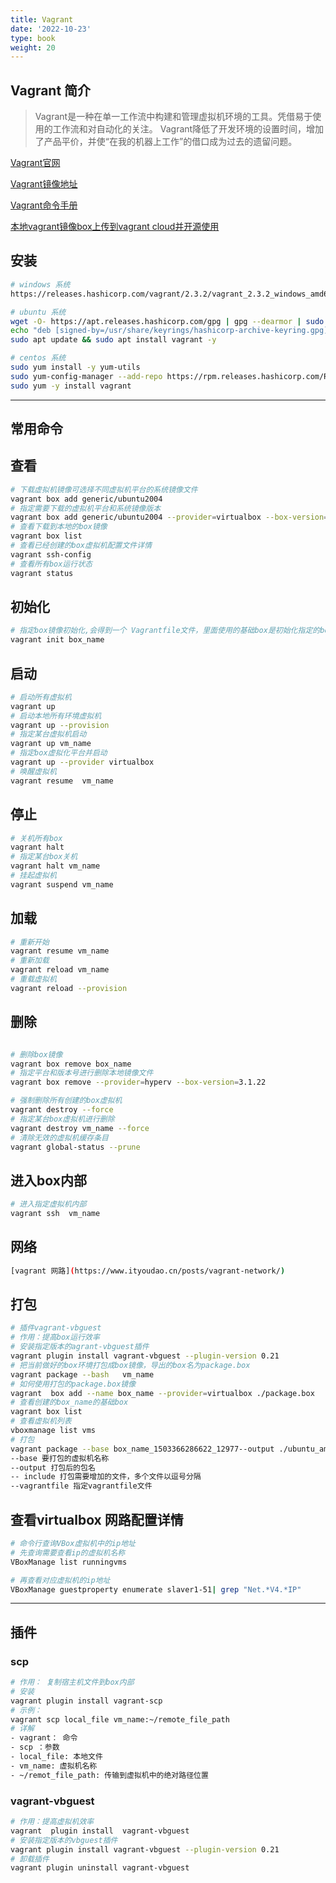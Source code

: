 ```yaml
---
title: Vagrant
date: '2022-10-23'
type: book
weight: 20
---
```


## Vagrant 简介

> Vagrant是一种在单一工作流中构建和管理虚拟机环境的工具。凭借易于使用的工作流和对自动化的关注。
> Vagrant降低了开发环境的设置时间，增加了产品平价，并使“在我的机器上工作”的借口成为过去的遗留问题。

[Vagrant官网](https://www.vagrantup.com/)

[Vagrant镜像地址](https://app.vagrantup.com/boxes/search)

[Vagrant命令手册](https://www.vagrantup.com/docs/cli)

[本地vagrant镜像box上传到vagrant cloud并开源使用](https://www.jianshu.com/p/a5896360493b)

## 安装

```bash
# windows 系统
https://releases.hashicorp.com/vagrant/2.3.2/vagrant_2.3.2_windows_amd64.msi

# ubuntu 系统
wget -O- https://apt.releases.hashicorp.com/gpg | gpg --dearmor | sudo tee /usr/share/keyrings/hashicorp-archive-keyring.gpg
echo "deb [signed-by=/usr/share/keyrings/hashicorp-archive-keyring.gpg] https://apt.releases.hashicorp.com $(lsb_release -cs) main" | sudo tee /etc/apt/sources.list.d/hashicorp.list
sudo apt update && sudo apt install vagrant -y

# centos 系统
sudo yum install -y yum-utils
sudo yum-config-manager --add-repo https://rpm.releases.hashicorp.com/RHEL/hashicorp.repo
sudo yum -y install vagrant

```

---

## 常用命令

## 查看

```bash
# 下载虚拟机镜像可选择不同虚拟机平台的系统镜像文件
vagrant box add generic/ubuntu2004
# 指定需要下载的虚拟机平台和系统镜像版本
vagrant box add generic/ubuntu2004 --provider=virtualbox --box-version=3.1.22
# 查看下载到本地的box镜像
vagrant box list
# 查看已经创建的box虚拟机配置文件详情
vagrant ssh-config
# 查看所有box运行状态
vagrant status 
```

## 初始化

```bash
# 指定box镜像初始化,会得到一个 Vagrantfile文件，里面使用的基础box是初始化指定的box镜像名
vagrant init box_name
```

## 启动

```bash
# 启动所有虚拟机
vagrant up
# 启动本地所有环境虚拟机
vagrant up --provision 
# 指定某台虚拟机启动
vagrant up vm_name
# 指定box虚拟化平台并启动
vagrant up --provider virtualbox
# 唤醒虚拟机
vagrant resume  vm_name
```

## 停止

```bash
# 关机所有box
vagrant halt
# 指定某台box关机
vagrant halt vm_name
# 挂起虚拟机
vagrant suspend vm_name
```

## 加载

```bash
# 重新开始
vagrant resume vm_name
# 重新加载
vagrant reload vm_name
# 重载虚拟机
vagrant reload --provision

```

## 删除

```bash

# 删除box镜像
vagrant box remove box_name
# 指定平台和版本号进行删除本地镜像文件
vagrant box remove --provider=hyperv --box-version=3.1.22

# 强制删除所有创建的box虚拟机
vagrant destroy --force
# 指定某台box虚拟机进行删除
vagrant destroy vm_name --force
# 清除无效的虚拟机缓存条目
vagrant global-status --prune
```

## 进入box内部

```bash
# 进入指定虚拟机内部
vagrant ssh  vm_name
```

## 网络

```bash
[vagrant 网路](https://www.ityoudao.cn/posts/vagrant-network/)
```

## 打包

```bash
# 插件vagrant-vbguest
# 作用：提高box运行效率
# 安装指定版本的agrant-vbguest插件
vagrant plugin install vagrant-vbguest --plugin-version 0.21
# 把当前做好的box环境打包成box镜像，导出的box名为package.box
vagrant package --bash   vm_name
# 如何使用打包的package.box镜像
vagrant  box add --name box_name --provider=virtualbox ./package.box
# 查看创建的box_name的基础box
vagrant box list
# 查看虚拟机列表
vboxmanage list vms
# 打包
vagrant package --base box_name_1503366286622_12977--output ./ubuntu_amd64.box
--base 要打包的虚拟机名称
--output 打包后的包名
-- include 打包需要增加的文件，多个文件以逗号分隔
--vagrantfile 指定vagrantfile文件
```

## 查看virtualbox 网路配置详情

```bash
# 命令行查询VBox虚拟机中的ip地址
# 先查询需要查看ip的虚拟机名称
VBoxManage list runningvms

# 再查看对应虚拟机的ip地址
VBoxManage guestproperty enumerate slaver1-51| grep "Net.*V4.*IP"
```

---

## 插件

### scp

```bash
# 作用： 复制宿主机文件到box内部
# 安装
vagrant plugin install vagrant-scp
# 示例：
vagrant scp local_file vm_name:~/remote_file_path
# 详解
- vagrant： 命令
- scp ：参数
- local_file: 本地文件
- vm_name: 虚拟机名称
- ~/remot_file_path: 传输到虚拟机中的绝对路径位置
```

### vagrant-vbguest

```bash
# 作用：提高虚拟机效率
vagrant  plugin install  vagrant-vbguest
# 安装指定版本的vbguest插件
vagrant plugin install vagrant-vbguest --plugin-version 0.21
# 卸载插件
vagrant plugin uninstall vagrant-vbguest
```
